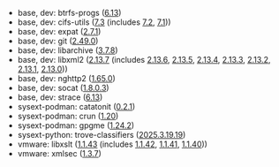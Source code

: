 - base, dev: btrfs-progs ([6.13](https://raw.githubusercontent.com/kdave/btrfs-progs/refs/tags/v6.13/CHANGES))
- base, dev: cifs-utils ([7.3](https://lists.samba.org/archive/samba-technical/2025-March/139360.html) (includes [7.2](https://lists.samba.org/archive/samba-technical/2025-February/139330.html), [7.1](https://lists.samba.org/archive/samba-technical/2024-October/139146.html)))
- base, dev: expat ([2.7.1](https://github.com/libexpat/libexpat/blob/R_2_7_1/expat/Changes#L40))
- base, dev: git ([2.49.0](https://github.com/git/git/blob/v2.49.0/Documentation/RelNotes/2.49.0.adoc))
- base, dev: libarchive ([3.7.8](https://github.com/libarchive/libarchive/releases/tag/v3.7.8))
- base, dev: libxml2 ([2.13.7](https://gitlab.gnome.org/GNOME/libxml2/-/releases/v2.13.7) (includes [2.13.6](https://gitlab.gnome.org/GNOME/libxml2/-/releases/v2.13.6), [2.13.5](https://gitlab.gnome.org/GNOME/libxml2/-/releases/v2.13.5), [2.13.4](https://gitlab.gnome.org/GNOME/libxml2/-/releases/v2.13.4), [2.13.3](https://gitlab.gnome.org/GNOME/libxml2/-/releases/v2.13.3), [2.13.2](https://gitlab.gnome.org/GNOME/libxml2/-/releases/v2.13.2), [2.13.1](https://gitlab.gnome.org/GNOME/libxml2/-/releases/v2.13.1), [2.13.0](https://gitlab.gnome.org/GNOME/libxml2/-/releases/v2.13.0)))
- base, dev: nghttp2 ([1.65.0](https://github.com/nghttp2/nghttp2/releases/tag/v1.65.0))
- base, dev: socat ([1.8.0.3](https://repo.or.cz/socat.git/blob/refs/tags/tag-1.8.0.3:/CHANGES))
- base, dev: strace ([6.13](https://github.com/strace/strace/releases/tag/v6.13))
- sysext-podman: catatonit ([0.2.1](https://github.com/openSUSE/catatonit/releases/tag/v0.2.1))
- sysext-podman: crun ([1.20](https://github.com/containers/crun/releases/tag/1.20))
- sysext-podman: gpgme ([1.24.2](https://dev.gnupg.org/T7524))
- sysext-python: trove-classifiers ([2025.3.19.19](https://github.com/pypa/trove-classifiers/releases/tag/2025.3.19.19))
- vmware: libxslt ([1.1.43](https://gitlab.gnome.org/GNOME/libxslt/-/releases/v1.1.43) (includes [1.1.42](https://gitlab.gnome.org/GNOME/libxslt/-/releases/v1.1.42), [1.1.41](https://gitlab.gnome.org/GNOME/libxslt/-/releases/v1.1.41), [1.1.40](https://gitlab.gnome.org/GNOME/libxslt/-/releases/v1.1.40)))
- vmware: xmlsec ([1.3.7](https://github.com/lsh123/xmlsec/releases/tag/1.3.7))
